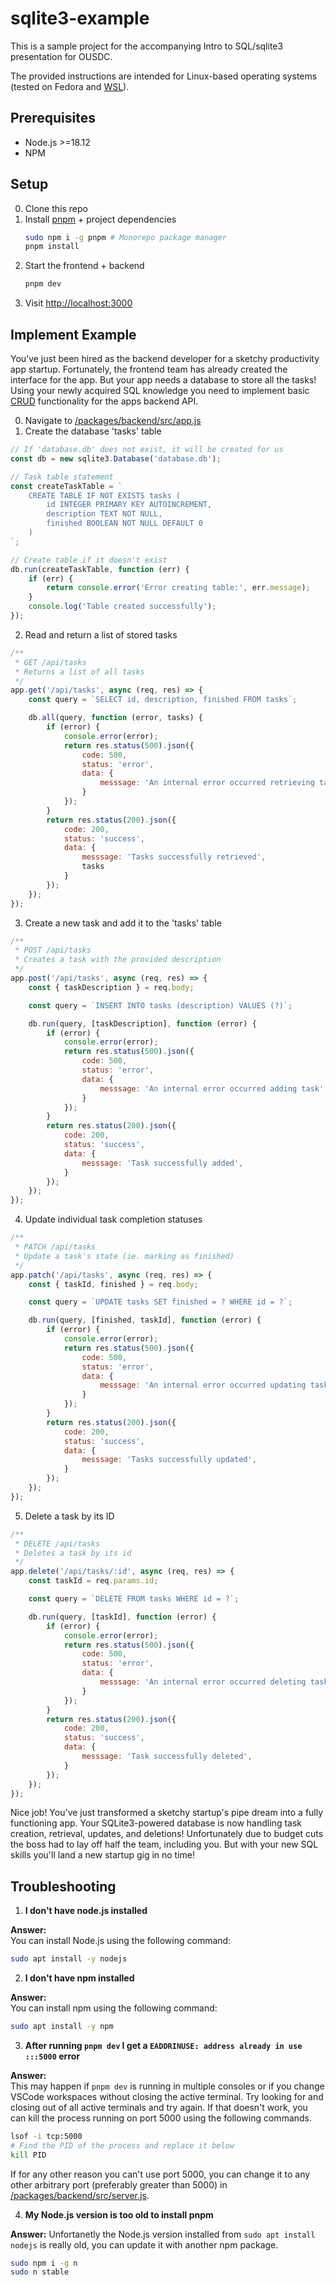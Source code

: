# sqlite3-example

This is a sample project for the accompanying Intro to SQL/sqlite3 presentation for OUSDC.

The provided instructions are intended for Linux-based operating systems (tested on Fedora and [WSL](https://learn.microsoft.com/en-us/windows/wsl/about)).

## Prerequisites

- Node.js >=18.12
- NPM

## Setup

0. Clone this repo
1. Install [pnpm](https://pnpm.io/) + project dependencies
    ```bash
    sudo npm i -g pnpm # Monorepo package manager
    pnpm install
    ```
2. Start the frontend + backend
    ```bash
    pnpm dev
    ```
3. Visit [http://localhost:3000](http://localhost:3000)

## Implement Example
You’ve just been hired as the backend developer for a sketchy productivity app startup. Fortunately, the frontend team has already created the interface for the app. But your app needs a database to store all the tasks! Using your newly acquired SQL knowledge you need to implement basic [CRUD](https://en.wikipedia.org/wiki/Create,_read,_update_and_delete) functionality for the apps backend API.

0. Navigate to [/packages/backend/src/app.js](/packages/backend/src/app.js)
1. Create the database 'tasks' table
```js
// If 'database.db' does not exist, it will be created for us
const db = new sqlite3.Database('database.db');

// Task table statement
const createTaskTable = `
    CREATE TABLE IF NOT EXISTS tasks (
        id INTEGER PRIMARY KEY AUTOINCREMENT,
        description TEXT NOT NULL,
        finished BOOLEAN NOT NULL DEFAULT 0
    )
`;

// Create table if it doesn't exist
db.run(createTaskTable, function (err) {
    if (err) {
        return console.error('Error creating table:', err.message);
    }
    console.log('Table created successfully');
});
```

2. Read and return a list of stored tasks
```js
/**
 * GET /api/tasks
 * Returns a list of all tasks
 */
app.get('/api/tasks', async (req, res) => {
    const query = `SELECT id, description, finished FROM tasks`;

    db.all(query, function (error, tasks) {
        if (error) {
            console.error(error);
            return res.status(500).json({
                code: 500,
                status: 'error',
                data: {
                    messsage: 'An internal error occurred retrieving tasks',
                }
            });
        }
        return res.status(200).json({
            code: 200,
            status: 'success',
            data: {
                messsage: 'Tasks successfully retrieved',
                tasks
            }
        });
    });
});
```

3. Create a new task and add it to the 'tasks' table
```js
/**
 * POST /api/tasks
 * Creates a task with the provided description
 */
app.post('/api/tasks', async (req, res) => {
    const { taskDescription } = req.body;

    const query = `INSERT INTO tasks (description) VALUES (?)`;

    db.run(query, [taskDescription], function (error) {
        if (error) {
            console.error(error);
            return res.status(500).json({
                code: 500,
                status: 'error',
                data: {
                    messsage: 'An internal error occurred adding task',
                }
            });
        }
        return res.status(200).json({
            code: 200,
            status: 'success',
            data: {
                messsage: 'Task successfully added',
            }
        });
    });
});
```

4. Update individual task completion statuses
```js
/**
 * PATCH /api/tasks
 * Update a task's state (ie. marking as finished)
 */
app.patch('/api/tasks', async (req, res) => {
    const { taskId, finished } = req.body;

    const query = `UPDATE tasks SET finished = ? WHERE id = ?`;

    db.run(query, [finished, taskId], function (error) {
        if (error) {
            console.error(error);
            return res.status(500).json({
                code: 500,
                status: 'error',
                data: {
                    messsage: 'An internal error occurred updating task',
                }
            });
        }
        return res.status(200).json({
            code: 200,
            status: 'success',
            data: {
                messsage: 'Tasks successfully updated',
            }
        });
    });
});
```

5. Delete a task by its ID
```js
/**
 * DELETE /api/tasks
 * Deletes a task by its id
 */
app.delete('/api/tasks/:id', async (req, res) => {
    const taskId = req.params.id;

    const query = `DELETE FROM tasks WHERE id = ?`;

    db.run(query, [taskId], function (error) {
        if (error) {
            console.error(error);
            return res.status(500).json({
                code: 500,
                status: 'error',
                data: {
                    messsage: 'An internal error occurred deleting task',
                }
            });
        }
        return res.status(200).json({
            code: 200,
            status: 'success',
            data: {
                messsage: 'Task successfully deleted',
            }
        });
    });
});
```

Nice job! You've just transformed a sketchy startup's pipe dream into a fully functioning app. Your SQLite3-powered database is now handling task creation, retrieval, updates, and deletions! Unfortunately due to budget cuts the boss had to lay off half the team, including you. But with your new SQL skills you'll land a new startup gig in no time!

## Troubleshooting

1. **I don't have node.js installed**

**Answer:**  
You can install Node.js using the following command:
```bash
sudo apt install -y nodejs
```

2. **I don't have npm installed**

**Answer:**  
You can install npm using the following command:
```bash
sudo apt install -y npm
```

3. **After running `pnpm dev` I get a `EADDRINUSE: address already in use :::5000` error**

**Answer:**  
This may happen if `pnpm dev` is running in multiple consoles or if you change VSCode workspaces without closing the active terminal. Try looking for and closing out of all active terminals and try again. If that doesn't work, you can kill the process running on port 5000 using the following commands.
```bash
lsof -i tcp:5000
# Find the PID of the process and replace it below
kill PID
```
If for any other reason you can't use port 5000, you can change it to any other arbitrary port (preferably greater than 5000) in [/packages/backend/src/server.js](/packages/backend/src/server.js).

4. **My Node.js version is too old to install pnpm**

**Answer:**
Unfortanetly the Node.js version installed from `sudo apt install nodejs` is really old, you can update it with another npm package.
```bash
sudo npm i -g n
sudo n stable
```
